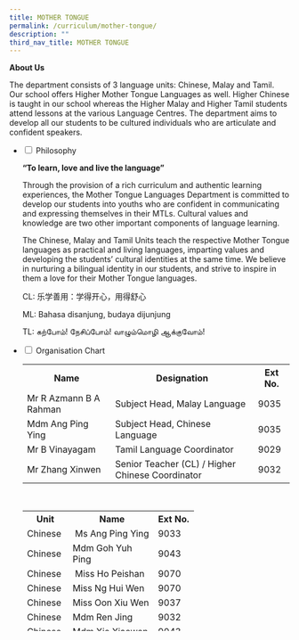```yaml
---
title: MOTHER TONGUE
permalink: /curriculum/mother-tongue/
description: ""
third_nav_title: MOTHER TONGUE
---
```

<p><strong>About Us</strong></p>
<p>The department consists of 3 language units: Chinese, Malay and Tamil. Our school offers Higher Mother Tongue Languages as well. Higher Chinese is taught in our school whereas the Higher Malay and Higher Tamil students attend lessons at the various Language Centres. The department aims to develop all our students to be cultured individuals who are articulate and confident speakers.</p>
<ul class="jekyllcodex_accordion">
<li><input id="accordion1" type="checkbox" /> <label for="accordion1">Philosophy</label>
<div>
<p><strong>&ldquo;To learn, love and live the language&rdquo;</strong></p>
<p>Through the provision of a rich curriculum and authentic learning experiences, the Mother Tongue Languages Department is committed to develop our students into youths who are confident in communicating and expressing themselves in their MTLs. Cultural values and knowledge are two other important components of language learning.</p>
<p>The Chinese, Malay and Tamil Units teach the respective Mother Tongue languages as practical and living languages, imparting values and developing the students&rsquo; cultural identities at the same time. We believe in nurturing a bilingual identity in our students, and strive to inspire in them a love for their Mother Tongue languages.</p>
<p>CL: 乐学善用：学得开心，用得舒心</p>
<p>ML: Bahasa disanjung, budaya dijunjung</p>
<p>TL: கற்போம்! நேசிப்போம்!&nbsp;வாழும்மொழி ஆக்குவோம்!</p>
</div>
</li>
<li><input id="accordion2" type="checkbox" /> <label for="accordion2">Organisation Chart</label>
<div>
<table>
<tbody>
<tr>
<th>Name</th>
<th>Designation</th>
<th>Ext No.</th>
</tr>
<tr>
<td>Mr R Azmann B A Rahman</td>
<td>Subject Head, Malay Language</td>
<td>9035</td>
</tr>
<tr>
<td>Mdm Ang Ping Ying</td>
<td>Subject Head, Chinese Language&nbsp;</td>
<td>9035</td>
</tr>
<tr>
<td>Mr B Vinayagam</td>
<td>Tamil Language Coordinator</td>
<td>9029</td>
</tr>
<tr>
<td>Mr Zhang Xinwen</td>
<td>Senior Teacher (CL) / Higher Chinese Coordinator</td>
<td>9032</td>
</tr>
</tbody>
</table>
<div style="text-align: center;"><br />
<table style="height: 216px;">
<tbody>
<tr style="height: 18px;">
<th style="height: 18px; width: 60.2344px;"><strong>Unit</strong></th>
<th style="height: 18px; width: 137.484px;">&nbsp;<strong>Name</strong></th>
<th style="height: 18px; width: 56.625px;"><strong>Ext No.</strong></th>
</tr>
<tr style="height: 18px;">
<td style="height: 18px; width: 60.2344px;">Chinese</td>
<td style="height: 18px; width: 137.484px;">&nbsp;Ms Ang Ping Ying</td>
<td style="height: 18px; width: 56.625px;">9033</td>
</tr>
<tr style="height: 18px;">
<td style="height: 18px; width: 60.2344px;">Chinese</td>
<td style="height: 18px; width: 137.484px;">Mdm Goh Yuh Ping&nbsp;</td>
<td style="height: 18px; width: 56.625px;">9043</td>
</tr>
<tr style="height: 18px;">
<td style="height: 18px; width: 60.2344px;">Chinese</td>
<td style="height: 18px; width: 137.484px;">&nbsp;Miss Ho Peishan</td>
<td style="height: 18px; width: 56.625px;">9070</td>
</tr>
<tr style="height: 18px;">
<td style="height: 18px; width: 60.2344px;">Chinese&nbsp;</td>
<td style="height: 18px; width: 137.484px;">Miss Ng Hui Wen&nbsp;</td>
<td style="height: 18px; width: 56.625px;">9070</td>
</tr>
<tr style="height: 18px;">
<td style="height: 18px; width: 60.2344px;">Chinese</td>
<td style="height: 18px; width: 137.484px;">Miss Oon Xiu Wen</td>
<td style="height: 18px; width: 56.625px;">9037</td>
</tr>
<tr style="height: 18px;">
<td style="height: 18px; width: 60.2344px;">Chinese</td>
<td style="height: 18px; width: 137.484px;">Mdm Ren Jing</td>
<td style="height: 18px; width: 56.625px;">9032</td>
</tr>
<tr style="height: 18px;">
<td style="height: 18px; width: 60.2344px;">Chinese</td>
<td style="height: 18px; width: 137.484px;">Mdm Xie Xiaowen</td>
<td style="height: 18px; width: 56.625px;">9043</td>
</tr>
<tr style="height: 18px;">
<td style="height: 18px; width: 60.2344px;">Chinese</td>
<td style="height: 18px; width: 137.484px;">Mdm Lim Zi Qi&nbsp;</td>
<td style="height: 18px; width: 56.625px;">&nbsp;9043&nbsp;</td>
</tr>
<tr style="height: 18px;">
<td style="height: 18px; width: 60.2344px;">Malay</td>
<td style="height: 18px; width: 137.484px;">Mdm Shamsiah</td>
<td style="height: 18px; width: 56.625px;">9042</td>
</tr>
<tr style="height: 18px;">
<td style="height: 18px; width: 60.2344px;">Malay</td>
<td style="height: 18px; width: 137.484px;">Miss Siti Salmiah</td>
<td style="height: 18px; width: 56.625px;">9042</td>
</tr>
<tr style="height: 18px;">
<td style="height: 18px; width: 60.2344px;">Malay</td>
<td style="height: 18px; width: 137.484px;">Mdm Fitrah</td>
<td style="height: 18px; width: 56.625px;">9033</td>
</tr>
</tbody>
</table>
</div>
</div>
</li>